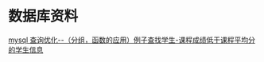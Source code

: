 # 数据库资料

[mysql 查询优化--（分组，函数的应用）例子查找学生-课程成绩低于课程平均分的学生信息](https://blog.csdn.net/searlas/article/details/81976854)
